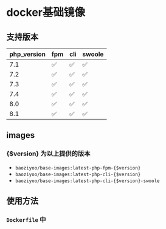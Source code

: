 # docker基础镜像

## 支持版本

| php_version | fpm | cli | swoole |
|---|---|---|---|
|7.1|✅|✅|✅|
|7.2|✅|✅|✅|
|7.3|✅|✅|✅|
|7.4|✅|✅|✅|
|8.0|✅|✅|✅|
|8.1|✅|✅|✅|

## images

### {$version} 为以上提供的版本

* `baoziyoo/base-images:latest-php-fpm-{$version}`
* `baoziyoo/base-images:latest-php-cli-{$version}`
* `baoziyoo/base-images:latest-php-cli-{$version}-swoole`

## 使用方法
### `Dockerfile` 中
